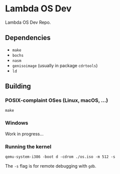 # Lambda OS Dev
Lambda OS Dev Repo.

## Dependencies
- `make`
- `bochs`
- `nasm`
- `genisoimage` (usually in package `cdrtools`)
- `ld`

## Building
### POSIX-complaint OSes (Linux, macOS, ...)
```shell
make
```

### Windows
Work in progress...

### Running the kernel
```shell
qemu-system-i386 -boot d -cdrom ./os.iso -m 512 -s
```
The `-s` flag is for remote debugging with `gdb`.
